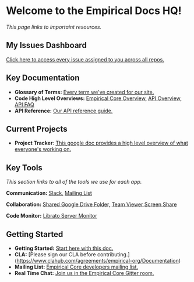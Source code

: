 # Welcome to the Empirical Docs HQ!

*This page links to importaint resources.*

## My Issues Dashboard

[Click here to access every issue assigned to you across all repos.](https://github.com/organizations/empirical-org/dashboard/issues?assigned=true&direction=asc&page=1&sort=created&state=open)

## Key Documentation 

- **Glossary of Terms:** [Every term we've created for our site.](https://docs.google.com/a/quill.org/document/d/1J-eYeMsXs0b3h1WASil_ymDMMb759TUy3Fde8oqPjPw/edit#)
- **Code High Level Overviews:** [Empirical Core Overview,](http://docs.empirical.org/Empirical-Core/Code-Overview/Empirical%20Core%20Overview/) [API Overview,](http://docs.empirical.org/Empirical-Core/API-Design/API%20Docs/) [API FAQ](http://docs.empirical.org/Empirical-Core/API-Design/API%20Docs%20FAQ/)
- **API Reference:** [Our API reference guide.](http://docs.empirical.org/api-reference/)


## Current Projects

- **Project Tracker**: [This google doc provides a high level overview of what everyone's working on.](https://docs.google.com/a/quill.org/document/d/1YuyyuXFYP8ASrfoM6NqCGXSS1k90xIS18lafdEQ3pn8/edit)

## Key Tools

*This section links to all of the tools we use for each app.*

**Communication:** [Slack,](https://empirical-core.slack.com) [Mailing List](https://groups.google.com/forum/#!forum/empirical-core)

**Collaboration:** [Shared Google Drive Folder,](https://drive.google.com/a/quill.org/#folders/0BxnurkJj9VglWERCaXI2S2xGWms) [Team Viewer Screen Share](http://www.teamviewer.com/en/index.aspx)

**Code Monitor:** [Librato Server Monitor](https://metrics.librato.com/dashboards/22363)




## Getting Started

- **Getting Started:** [Start here with this doc.](https://github.com/empirical-org/Documentation/tree/master/Getting-Started) 
- **CLA:** [Please sign our CLA before contributing.] (https://www.clahub.com/agreements/empirical-org/Documentation)
- **Mailing List:** [Empirical Core developers mailing list.](https://groups.google.com/forum/#!forum/empirical-core)
- **Real Time Chat:** [Join us in the Empirical Core Gitter room.](https://gitter.im/empirical-org)
